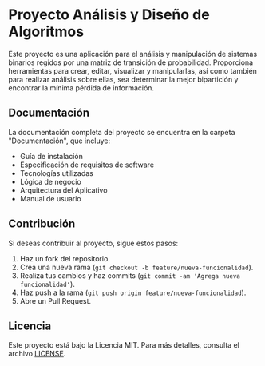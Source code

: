 # Proyecto Análisis y Diseño de Algoritmos

Este proyecto es una aplicación para el análisis y manipulación de sistemas binarios regidos por una matriz de transición de probabilidad. Proporciona herramientas para crear, editar, visualizar y manipularlas, así como también para realizar análisis sobre ellas, sea determinar la mejor bipartición y encontrar la mínima pérdida de información.

## Documentación

La documentación completa del proyecto se encuentra en la carpeta "Documentación", que incluye:

- Guía de instalación
- Especificación de requisitos de software
- Tecnologías utilizadas
- Lógica de negocio
- Arquitectura del Aplicativo
- Manual de usuario

## Contribución

Si deseas contribuir al proyecto, sigue estos pasos:
1. Haz un fork del repositorio.
2. Crea una nueva rama (`git checkout -b feature/nueva-funcionalidad`).
3. Realiza tus cambios y haz commits (`git commit -am 'Agrega nueva funcionalidad'`).
4. Haz push a la rama (`git push origin feature/nueva-funcionalidad`).
5. Abre un Pull Request.

## Licencia

Este proyecto está bajo la Licencia MIT. Para más detalles, consulta el archivo [LICENSE](LICENSE).
